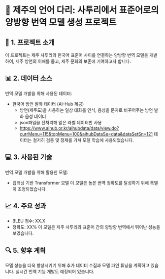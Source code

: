 # 🌊 제주의 언어 다리: 사투리에서 표준어로의 양방향 번역 모델 생성 프로젝트

## 🎯 1. 프로젝트 소개
이 프로젝트는 제주 사투리와 한국어 표준어 사이를 연결하는 양방향 번역 모델을 개발하여, 제주 방언의 이해를 돕고, 제주 문화의 보존에 기여하고자 합니다.

## 📊 2. 데이터 소스
번역 모델 개발을 위해 사용된 데이터:
- 한국어 방언 발화 데이터 (AI-Hub 제공)
  - 방언(제주도)을 사용하는 일상 대화를 인식, 음성을 문자로 바꾸어주는 방언 발화 음성 데이터
  - json파일을 전처리해 얻은 라벨 데이터만 사용
  - https://www.aihub.or.kr/aihubdata/data/view.do?currMenu=115&topMenu=100&aihubDataSe=data&dataSetSn=121
데이터는 철저히 검증 및 정제를 거쳐 모델 학습에 사용되었습니다.

## 💻 3. 사용된 기술
번역 모델 개발을 위해 활용한 모델:
- 딥러닝 기반 Transformer 모델
이 모델은 높은 번역 정확도를 달성하기 위해 특별히 조정되었습니다.

## 📈 4. 주요 성과
- BLEU 점수: XX.X
- 정확도: XX%
이 모델은 제주 사투리와 표준어 간의 양방향 번역에서 뛰어난 성능을 보였습니다.

## 🔍 5. 향후 계획
모델 성능을 더욱 향상시키기 위해 추가 데이터 수집과 모델 파인 튜닝을 계획하고 있습니다. 실시간 번역 기능 개발도 예정되어 있습니다.
